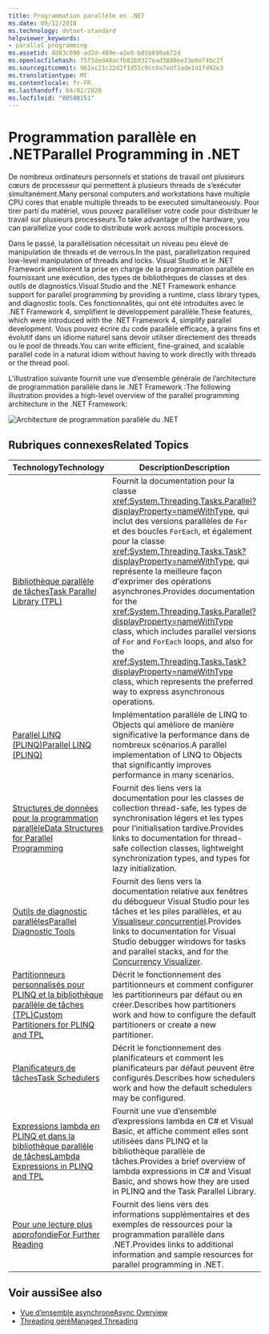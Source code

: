 ```yaml
---
title: Programmation parallèle en .NET
ms.date: 09/12/2018
ms.technology: dotnet-standard
helpviewer_keywords:
- parallel programming
ms.assetid: 4d83c690-ad2d-489e-a2e0-b85b898a672d
ms.openlocfilehash: 75f5ded48acfb82b0327ead3880ee23e6ef4bc2f
ms.sourcegitcommit: 961ec21c22d2f1d55c9cc8a7edf2ade1d1fd92e3
ms.translationtype: MT
ms.contentlocale: fr-FR
ms.lasthandoff: 04/02/2020
ms.locfileid: "80588151"
---
```

# <a name="parallel-programming-in-net"></a><span data-ttu-id="3eb96-102">Programmation parallèle en .NET</span><span class="sxs-lookup"><span data-stu-id="3eb96-102">Parallel Programming in .NET</span></span>

<span data-ttu-id="3eb96-103">De nombreux ordinateurs personnels et stations de travail ont plusieurs cœurs de processeur qui permettent à plusieurs threads de s’exécuter simultanément.</span><span class="sxs-lookup"><span data-stu-id="3eb96-103">Many personal computers and workstations have multiple CPU cores that enable multiple threads to be executed simultaneously.</span></span> <span data-ttu-id="3eb96-104">Pour tirer parti du matériel, vous pouvez paralléliser votre code pour distribuer le travail sur plusieurs processeurs.</span><span class="sxs-lookup"><span data-stu-id="3eb96-104">To take advantage of the hardware, you can parallelize your code to distribute work across multiple processors.</span></span>

<span data-ttu-id="3eb96-105">Dans le passé, la parallélisation nécessitait un niveau peu élevé de manipulation de threads et de verrous.</span><span class="sxs-lookup"><span data-stu-id="3eb96-105">In the past, parallelization required low-level manipulation of threads and locks.</span></span> <span data-ttu-id="3eb96-106">Visual Studio et le .NET Framework améliorent la prise en charge de la programmation parallèle en fournissant une exécution, des types de bibliothèques de classes et des outils de diagnostics.</span><span class="sxs-lookup"><span data-stu-id="3eb96-106">Visual Studio and the .NET Framework enhance support for parallel programming by providing a runtime, class library types, and diagnostic tools.</span></span> <span data-ttu-id="3eb96-107">Ces fonctionnalités, qui ont été introduites avec le .NET Framework 4, simplifient le développement parallèle.</span><span class="sxs-lookup"><span data-stu-id="3eb96-107">These features, which were introduced with the .NET Framework 4, simplify parallel development.</span></span> <span data-ttu-id="3eb96-108">Vous pouvez écrire du code parallèle efficace, à grains fins et évolutif dans un idiome naturel sans devoir utiliser directement des threads ou le pool de threads.</span><span class="sxs-lookup"><span data-stu-id="3eb96-108">You can write efficient, fine-grained, and scalable parallel code in a natural idiom without having to work directly with threads or the thread pool.</span></span>

<span data-ttu-id="3eb96-109">L’illustration suivante fournit une vue d’ensemble générale de l’architecture de programmation parallèle dans le .NET Framework :</span><span class="sxs-lookup"><span data-stu-id="3eb96-109">The following illustration provides a high-level overview of the parallel programming architecture in the .NET Framework:</span></span>

![Architecture de programmation parallèle du .NET](./media/tpl-architecture.png)

## <a name="related-topics"></a><span data-ttu-id="3eb96-111">Rubriques connexes</span><span class="sxs-lookup"><span data-stu-id="3eb96-111">Related Topics</span></span>

|<span data-ttu-id="3eb96-112">Technology</span><span class="sxs-lookup"><span data-stu-id="3eb96-112">Technology</span></span>|<span data-ttu-id="3eb96-113">Description</span><span class="sxs-lookup"><span data-stu-id="3eb96-113">Description</span></span>|
|----------------|-----------------|
|[<span data-ttu-id="3eb96-114">Bibliothèque parallèle de tâches</span><span class="sxs-lookup"><span data-stu-id="3eb96-114">Task Parallel Library (TPL)</span></span>](../../../docs/standard/parallel-programming/task-parallel-library-tpl.md)|<span data-ttu-id="3eb96-115">Fournit la documentation pour la classe <xref:System.Threading.Tasks.Parallel?displayProperty=nameWithType>, qui inclut des versions parallèles de `For` et des boucles `ForEach`, et également pour la classe <xref:System.Threading.Tasks.Task?displayProperty=nameWithType>, qui représente la meilleure façon d'exprimer des opérations asynchrones.</span><span class="sxs-lookup"><span data-stu-id="3eb96-115">Provides documentation for the <xref:System.Threading.Tasks.Parallel?displayProperty=nameWithType> class, which includes parallel versions of `For` and `ForEach` loops, and also for the <xref:System.Threading.Tasks.Task?displayProperty=nameWithType> class, which represents the preferred way to express asynchronous operations.</span></span>|
|[<span data-ttu-id="3eb96-116">Parallel LINQ (PLINQ)</span><span class="sxs-lookup"><span data-stu-id="3eb96-116">Parallel LINQ (PLINQ)</span></span>](../../../docs/standard/parallel-programming/introduction-to-plinq.md)|<span data-ttu-id="3eb96-117">Implémentation parallèle de LINQ to Objects qui améliore de manière significative la performance dans de nombreux scénarios.</span><span class="sxs-lookup"><span data-stu-id="3eb96-117">A parallel implementation of LINQ to Objects that significantly improves performance in many scenarios.</span></span>|
|[<span data-ttu-id="3eb96-118">Structures de données pour la programmation parallèle</span><span class="sxs-lookup"><span data-stu-id="3eb96-118">Data Structures for Parallel Programming</span></span>](../../../docs/standard/parallel-programming/data-structures-for-parallel-programming.md)|<span data-ttu-id="3eb96-119">Fournit des liens vers la documentation pour les classes de collection thread-safe, les types de synchronisation légers et les types pour l’initialisation tardive.</span><span class="sxs-lookup"><span data-stu-id="3eb96-119">Provides links to documentation for thread-safe collection classes, lightweight synchronization types, and types for lazy initialization.</span></span>|
|[<span data-ttu-id="3eb96-120">Outils de diagnostic parallèles</span><span class="sxs-lookup"><span data-stu-id="3eb96-120">Parallel Diagnostic Tools</span></span>](../../../docs/standard/parallel-programming/parallel-diagnostic-tools.md)|<span data-ttu-id="3eb96-121">Fournit des liens vers la documentation relative aux fenêtres du débogueur Visual Studio pour les tâches et les piles parallèles, et au [Visualiseur concurrentiel](/visualstudio/profiling/concurrency-visualizer).</span><span class="sxs-lookup"><span data-stu-id="3eb96-121">Provides links to documentation for Visual Studio debugger windows for tasks and parallel stacks, and for the [Concurrency Visualizer](/visualstudio/profiling/concurrency-visualizer).</span></span>|
|[<span data-ttu-id="3eb96-122">Partitionneurs personnalisés pour PLINQ et la bibliothèque parallèle de tâches (TPL)</span><span class="sxs-lookup"><span data-stu-id="3eb96-122">Custom Partitioners for PLINQ and TPL</span></span>](../../../docs/standard/parallel-programming/custom-partitioners-for-plinq-and-tpl.md)|<span data-ttu-id="3eb96-123">Décrit le fonctionnement des partitionneurs et comment configurer les partitionneurs par défaut ou en créer.</span><span class="sxs-lookup"><span data-stu-id="3eb96-123">Describes how partitioners work and how to configure the default partitioners or create a new partitioner.</span></span>|
|[<span data-ttu-id="3eb96-124">Planificateurs de tâches</span><span class="sxs-lookup"><span data-stu-id="3eb96-124">Task Schedulers</span></span>](xref:System.Threading.Tasks.TaskScheduler)|<span data-ttu-id="3eb96-125">Décrit le fonctionnement des planificateurs et comment les planificateurs par défaut peuvent être configurés.</span><span class="sxs-lookup"><span data-stu-id="3eb96-125">Describes how schedulers work and how the default schedulers may be configured.</span></span>|
|[<span data-ttu-id="3eb96-126">Expressions lambda en PLINQ et dans la bibliothèque parallèle de tâches</span><span class="sxs-lookup"><span data-stu-id="3eb96-126">Lambda Expressions in PLINQ and TPL</span></span>](../../../docs/standard/parallel-programming/lambda-expressions-in-plinq-and-tpl.md)|<span data-ttu-id="3eb96-127">Fournit une vue d’ensemble d’expressions lambda en C#  et Visual Basic, et affiche comment elles sont utilisées dans PLINQ et la bibliothèque parallèle de tâches.</span><span class="sxs-lookup"><span data-stu-id="3eb96-127">Provides a brief overview of lambda expressions in C# and Visual Basic, and shows how they are used in PLINQ and the Task Parallel Library.</span></span>|
|[<span data-ttu-id="3eb96-128">Pour une lecture plus approfondie</span><span class="sxs-lookup"><span data-stu-id="3eb96-128">For Further Reading</span></span>](../../../docs/standard/parallel-programming/for-further-reading-parallel-programming.md)|<span data-ttu-id="3eb96-129">Fournit des liens vers des informations supplémentaires et des exemples de ressources pour la programmation parallèle dans .NET.</span><span class="sxs-lookup"><span data-stu-id="3eb96-129">Provides links to additional information and sample resources for parallel programming in .NET.</span></span>|

## <a name="see-also"></a><span data-ttu-id="3eb96-130">Voir aussi</span><span class="sxs-lookup"><span data-stu-id="3eb96-130">See also</span></span>

- [<span data-ttu-id="3eb96-131">Vue d’ensemble asynchrone</span><span class="sxs-lookup"><span data-stu-id="3eb96-131">Async Overview</span></span>](../async.md)
- [<span data-ttu-id="3eb96-132">Threading géré</span><span class="sxs-lookup"><span data-stu-id="3eb96-132">Managed Threading</span></span>](../threading/index.md)
